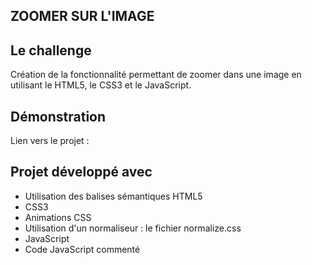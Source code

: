 ## ZOOMER SUR L'IMAGE

## Le challenge

Création de la fonctionnalité permettant de zoomer dans une image en utilisant le HTML5, le CSS3 et le JavaScript.

## Démonstration

Lien vers le projet :

## Projet développé avec

- Utilisation des balises sémantiques HTML5
- CSS3
- Animations CSS
- Utilisation d'un normaliseur : le fichier normalize.css
- JavaScript
- Code JavaScript commenté
